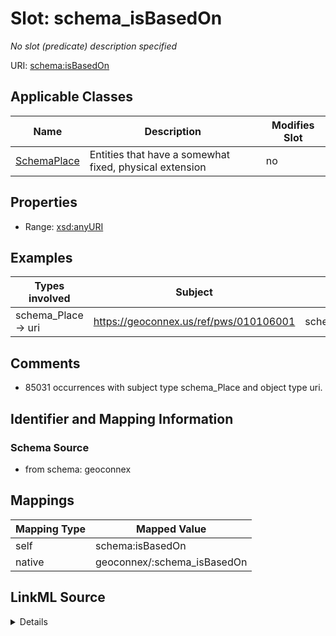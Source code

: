 

# Slot: schema_isBasedOn


_No slot (predicate) description specified_





URI: [schema:isBasedOn](https://schema.org/isBasedOn)



<!-- no inheritance hierarchy -->





## Applicable Classes

| Name | Description | Modifies Slot |
| --- | --- | --- |
| [SchemaPlace](../classes/SchemaPlace.md) | Entities that have a somewhat fixed, physical extension |  no  |







## Properties

* Range: [xsd:anyURI](xsd:anyURI)






## Examples

| Types involved | Subject | Predicate | Object |
| --- | --- | --- | --- |
| schema_Place → uri | https://geoconnex.us/ref/pws/010106001 | schema:isBasedOn | https://www.hydroshare.org/resource/9ebc0a0b43b843b9835830ffffdd971e/data/contents/temm.gpkg |


## Comments

* 85031 occurrences with subject type schema_Place and object type uri.

## Identifier and Mapping Information







### Schema Source


* from schema: geoconnex




## Mappings

| Mapping Type | Mapped Value |
| ---  | ---  |
| self | schema:isBasedOn |
| native | geoconnex/:schema_isBasedOn |




## LinkML Source

<details>
```yaml
name: schema_isBasedOn
description: No slot (predicate) description specified
comments:
- 85031 occurrences with subject type schema_Place and object type uri.
examples:
- description: schema_Place → uri
  object:
    example_object: https://www.hydroshare.org/resource/9ebc0a0b43b843b9835830ffffdd971e/data/contents/temm.gpkg
    example_predicate: schema:isBasedOn
    example_subject: https://geoconnex.us/ref/pws/010106001
from_schema: geoconnex
rank: 1000
slot_uri: schema:isBasedOn
alias: schema_isBasedOn
domain_of:
- schema_Place
range: uri

```
</details>